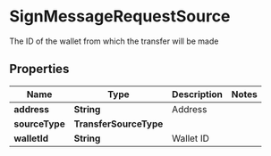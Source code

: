 

# SignMessageRequestSource

The ID of the wallet from which the transfer will be made

## Properties

| Name | Type | Description | Notes |
|------------ | ------------- | ------------- | -------------|
|**address** | **String** | Address |  |
|**sourceType** | **TransferSourceType** |  |  |
|**walletId** | **String** | Wallet ID |  |



